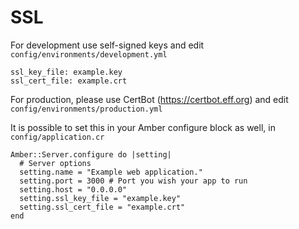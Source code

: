 # SSL

For development use self-signed keys and edit ```config/environments/development.yml```

```
ssl_key_file: example.key
ssl_cert_file: example.crt
```

For production, please use CertBot (https://certbot.eff.org) and edit ```config/environments/production.yml```

It is possible to set this in your Amber configure block as well, in ```config/application.cr```

```
Amber::Server.configure do |setting|
  # Server options
  setting.name = "Example web application."
  setting.port = 3000 # Port you wish your app to run
  setting.host = "0.0.0.0"
  setting.ssl_key_file = "example.key"
  setting.ssl_cert_file = "example.crt"
end
```
